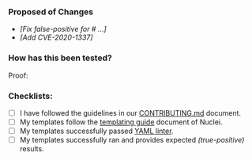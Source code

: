 ### Proposed of Changes
<!-- Explains the information and/or motivation for update or/ creating this templates -->
- _[Fix false-positive for # ...]_
- _[Add CVE-2020-1337]_
### How has this been tested?
Proof:
<!-- Demonstrate the template is solid. Example: The exact commands you ran template and their output or/ screenshots. -->
<!-- NOTE: REDACTED VULNERABLE TARGET (if any)! -->
### Checklists:
<!--- Go over all the following points, and put an `x` in all the boxes that apply. -->
<!--- If you're unsure about any of these, don't hesitate to ask. We're here to help! -->
- [ ] I have followed the guidelines in our [CONTRIBUTING.md](https://github.com/projectdiscovery/nuclei-templates/blob/master/.github/CONTRIBUTING.md) document.
- [ ] My templates follow the [templating guide](https://nuclei.projectdiscovery.io/templating-guide/) document of Nuclei.
- [ ] My templates successfully passed [YAML linter](http://www.yamllint.com/).
- [ ] My templates successfully ran and provides expected _(true-positive)_ results.
